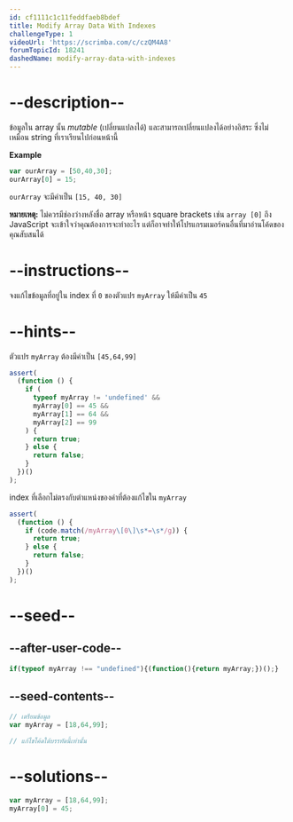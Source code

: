 ```yaml
---
id: cf1111c1c11feddfaeb8bdef
title: Modify Array Data With Indexes
challengeType: 1
videoUrl: 'https://scrimba.com/c/czQM4A8'
forumTopicId: 18241
dashedName: modify-array-data-with-indexes
---
```


# --description--

ข้อมูลใน array นั้น <dfn>mutable</dfn> (เปลี่ยนแปลงได้) และสามารถเปลี่ยนแปลงได้อย่างอิสระ ซึ่งไม่เหมือน string ที่เราเรียนไปก่อนหน้านี้

**Example**

```js
var ourArray = [50,40,30];
ourArray[0] = 15;
```

`ourArray` จะมีค่าเป็น `[15, 40, 30]`

**หมายเหตุ:** ไม่ควรมีช่องว่างหลังชื่อ array หรือหน้า square brackets เช่น `array [0]` ถึง JavaScript จะเข้าใจว่าคุณต้องการจะทำอะไร แต่ก็อาจทำให้โปรแกรมเมอร์คนอื่นที่มาอ่านโค้ดของคุณสับสนได้

# --instructions--

จงแก้ไขข้อมูลที่อยู่ใน index ที่ `0` ของตัวแปร `myArray` ให้มีค่าเป็น `45`


# --hints--

ตัวแปร `myArray` ต้องมีค่าเป็น `[45,64,99]`

```js
assert(
  (function () {
    if (
      typeof myArray != 'undefined' &&
      myArray[0] == 45 &&
      myArray[1] == 64 &&
      myArray[2] == 99
    ) {
      return true;
    } else {
      return false;
    }
  })()
);
```

index ที่เลือกไม่ตรงกับตำแหน่งของค่าที่ต้องแก้ไขใน `myArray`

```js
assert(
  (function () {
    if (code.match(/myArray\[0\]\s*=\s*/g)) {
      return true;
    } else {
      return false;
    }
  })()
);
```

# --seed--

## --after-user-code--

```js
if(typeof myArray !== "undefined"){(function(){return myArray;})();}
```

## --seed-contents--

```js
// เตรียมข้อมูล
var myArray = [18,64,99];

// แก้ไขโค้ดใต้บรรทัดนี้เท่านั้น
```

# --solutions--

```js
var myArray = [18,64,99];
myArray[0] = 45;
```
